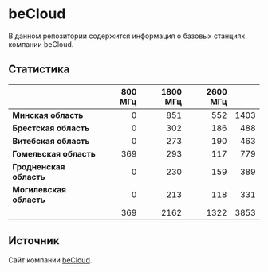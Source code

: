 # beCloud
В данном репозитории содержится информация о базовых станциях компании beCloud.

## Статистика
&nbsp; | 800 МГц | 1800 МГц | 2600 МГц | &nbsp;
:--- | ---: | ---: | ---: | ---:
**Минская область** | 0 | 851 | 552 | 1403
**Брестская область** | 0 | 302 | 186 | 488
**Витебская область** | 0 | 273 | 190 | 463
**Гомельская область** | 369 | 293 | 117 | 779
**Гродненская область** | 0 |  230 | 159 | 389
**Могилевская область** | 0 | 213 | 118 | 331
&nbsp; | 369 |  2162 | 1322 | 3853

## Источник
Сайт компании [beCloud](https://becloud.by/customers/ob-lte-advanced).